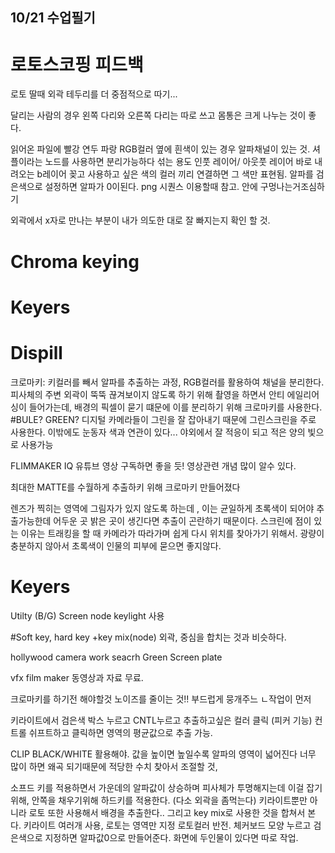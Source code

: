 ## 10/21 수업필기

# 로토스코핑 피드백
로토 딸때 외곽 테두리를 더 중점적으로 따기...


달리는 사람의 경우 왼쪽 다리와 오른쪽 다리는 따로 쓰고 몸통은 크게 나누는 것이 좋다.

읽어온 파일에 빨강 연두 파랑 RGB컬러 옆에 흰색이 있는 경우 알파채널이 있는 것. 셔플이라는 노드를 사용하면 분리가능하다 섞는 용도 인풋 레이어/ 아웃풋 레이어
바로 내려오는 b레이어 꽂고 사용하고 싶은 색의 컬러 끼리 연결하면 그 색만 표현됨. 알파를 검은색으로 설정하면 알파가 0이된다. 
png 시퀀스 이용할때 참고. 
안에 구멍나는거조심하기

외곽에서 x자로 만나는 부분이 내가 의도한 대로 잘 빠지는지 확인 할 것.

# Chroma keying
# Keyers
# Dispill

크로마키: 키컬러를 빼서 알파를 추출하는 과정, RGB컬러를 활용하여 채널을 분리한다.
피사체의 주변 외곽이 뚝뚝 끊겨보이지 않도록 하기 위해 촬영을 하면서 
안티 에일리어싱이 들어가는데, 배경의 픽셀이 묻기 떄문에 이를 분리하기 위해 크로마키를 사용한다.
#BULE? GREEN?
디지털 카메라들이 그린을 잘 잡아내기 때문에 그린스크린을 주로 사용한다. 이밖에도 눈동자 색과 연관이 있다...
야외에서 잘 적응이 되고
적은 양의 빛으로 사용가능


FLIMMAKER IQ 유튜브 영상 구독하면 좋을 듯! 영상관련 개념 많이 알수 있다.

최대한 MATTE를 수월하게 추출하키 위해 크로마키 만들어졌다

렌즈가 찍히는 영역에 그림자가 있지 않도록 하는데 , 이는 균일하게 초록색이 되어야 추출가능한데 어두운 곳 밝은 곳이 생긴다면 추출이 곤란하기 때문이다.
스크린에 점이 있는 이유는 트래킹을 할 때 카메라가 따라가며 쉽게 다시 위치를 찾아가기 위해서.
광량이 충분하지 않아서 초록색이 인물의 피부에 묻으면 좋지않다.

# Keyers
Utilty
(B/G) Screen
node keylight 사용

#Soft key, hard key +key mix(node)
외곽, 중심을 합치는 것과 비슷하다.

hollywood camera work
seacrh Green Screen plate

vfx film maker
동영상과 자료 무료.

크로마키를 하기전 해야할것 
노이즈를 줄이는 것!! 부드럽게 뭉개주느 ㄴ작업이 먼저

키라이트에서 검은색 박스 누르고  CNTL누르고 추출하고싶은 컬러 클릭 (피커 기능)
컨트롤 쉬프트하고 클릭하면 영역의 평균값으로 추출 가능.

CLIP BLACK/WHITE 활용해야. 값을 높이면 높일수록 알파의 영역이 넓어진다 너무 많이 하면 왜곡 되기때문에 적당한 수치 찾아서 조절할 것,


소프드 키를 적용하면서 가운데의 알파값이 상승하며 피사체가 투명해지는데 이걸 잡기위해, 안쪽을 채우기위해 하드키를 적용한다. (다소 외곽을 좀먹는다)
키라이트뿐만 아니라 로토 또한 사용해서 배경을 추출한다.. 그리고 key mix로 사용한 것을 합쳐서 본다. 키라이트 여러개 사용, 로토는 영역만 지정
로토컬러 반전. 체커보드 모양 누르고 검은색으로 지정하면 알파값0으로 만들어준다. 화면에 두인물이 있다면 따로 작업.
